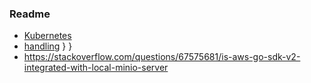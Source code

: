 ### Readme
- [Kubernetes](https://trstringer.com/connect-to-kubernetes-from-go/)
- [handling](https://github.com/kubernetes/client-go/tree/master/examples/in-cluster-client-configuration)
}
}
- https://stackoverflow.com/questions/67575681/is-aws-go-sdk-v2-integrated-with-local-minio-server
